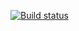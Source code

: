 [![Build status](https://build.appcenter.ms/v0.1/apps/5821f292-1a21-41b9-a04c-265c723ad1c3/branches/dev/badge)](https://appcenter.ms)
